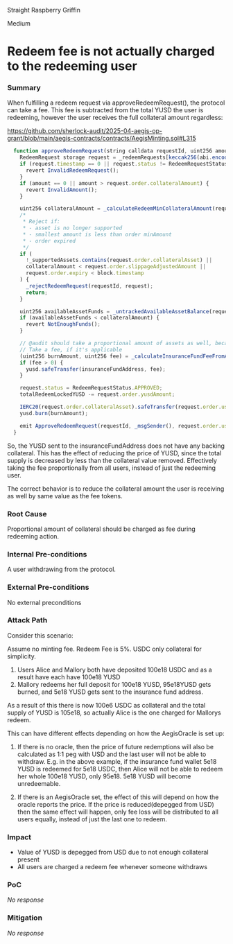 Straight Raspberry Griffin

Medium

# Redeem fee is not actually charged to the redeeming user

### Summary

When fulfilling a redeem request via approveRedeemRequest(), the protocol can take a fee. This fee is subtracted from the total YUSD the user is redeeming, however the user receives the full collateral amount regardless:

https://github.com/sherlock-audit/2025-04-aegis-op-grant/blob/main/aegis-contracts/contracts/AegisMinting.sol#L315
```js
  function approveRedeemRequest(string calldata requestId, uint256 amount) external nonReentrant onlyRole(FUNDS_MANAGER_ROLE) whenRedeemUnpaused {
    RedeemRequest storage request = _redeemRequests[keccak256(abi.encode(requestId))];
    if (request.timestamp == 0 || request.status != RedeemRequestStatus.PENDING) {
      revert InvalidRedeemRequest();
    }
    if (amount == 0 || amount > request.order.collateralAmount) {
      revert InvalidAmount();
    }

    uint256 collateralAmount = _calculateRedeemMinCollateralAmount(request.order.collateralAsset, amount, request.order.yusdAmount);
    /*
     * Reject if:
     * - asset is no longer supported
     * - smallest amount is less than order minAmount
     * - order expired
     */
    if (
      !_supportedAssets.contains(request.order.collateralAsset) ||
      collateralAmount < request.order.slippageAdjustedAmount ||
      request.order.expiry < block.timestamp
    ) {
      _rejectRedeemRequest(requestId, request);
      return;
    }

    uint256 availableAssetFunds = _untrackedAvailableAssetBalance(request.order.collateralAsset);
    if (availableAssetFunds < collateralAmount) {
      revert NotEnoughFunds();
    }

    // @audit should take a proportional amount of assets as well, because this is taking the fee from all users.
    // Take a fee, if it's applicable
    (uint256 burnAmount, uint256 fee) = _calculateInsuranceFundFeeFromAmount(request.order.yusdAmount, redeemFeeBP);
    if (fee > 0) {
      yusd.safeTransfer(insuranceFundAddress, fee);
    }

    request.status = RedeemRequestStatus.APPROVED;
    totalRedeemLockedYUSD -= request.order.yusdAmount;

    IERC20(request.order.collateralAsset).safeTransfer(request.order.userWallet, collateralAmount);
    yusd.burn(burnAmount);

    emit ApproveRedeemRequest(requestId, _msgSender(), request.order.userWallet, request.order.collateralAsset, collateralAmount, burnAmount, fee);
  }
```
So, the YUSD sent to the insuranceFundAddress does not have any backing collateral.
This has the effect of reducing the price of YUSD, since the total supply is decreased by less than the collateral value removed. Effectively taking the fee proportionally from all users, instead of just the redeeming user.

The correct behavior is to reduce the collateral amount the user is receiving as well by same value as the fee tokens.

### Root Cause

Proportional amount of collateral should be charged as fee during redeeming action.

### Internal Pre-conditions

A user withdrawing from the protocol.

### External Pre-conditions

No external preconditions

### Attack Path

Consider this scenario:

Assume no minting fee.  Redeem Fee is 5%. USDC only collateral for simplicity.

1. Users Alice and Mallory both have deposited 100e18 USDC and as a result have each have 100e18 YUSD
2. Mallory redeems her full deposit for 100e18 YUSD, 95e18YUSD gets burned, and 5e18 YUSD gets sent to the insurance fund address.

As a result of this there is now 100e6 USDC as collateral and the total supply of YUSD is 105e18, so actually Alice is the one charged for Mallorys redeem.

This can have different effects depending on how the AegisOracle is set up:

1. If there is no oracle, then the price of future redemptions will also be calculated as 1:1 peg with USD and the last user will not be able to withdraw.
E.g. in the above example, if the insurance fund wallet 5e18 YUSD is redeemed for 5e18 USDC, then Alice will not be able to redeem her whole 100e18 YUSD, only 95e18. 5e18 YUSD will become unredeemable.

2. If there is an AegisOracle set, the effect of this will depend on how the oracle reports the price. If the price is reduced(depegged from USD) then the same effect will happen, only fee loss will be distributed to all users equally, instead of just the last one to redeem.

### Impact

- Value of YUSD is depegged from USD due to not enough collateral present
- All users are charged a redeem fee whenever someone withdraws

### PoC

_No response_

### Mitigation

_No response_